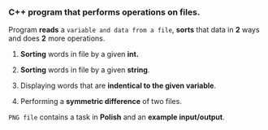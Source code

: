 ### C++ program that performs operations on files.

Program **reads** a `variable and data from a file`, **sorts** that data in **2** ways and does **2** more operations.

1) **Sorting** words in file by a given **int.**

2) **Sorting** words in file by a given **string**.

3) Displaying words that are **indentical to the given variable**.

4) Performing a **symmetric difference** of two files.

`PNG file` contains a task in **Polish** and an **example input/output**.
